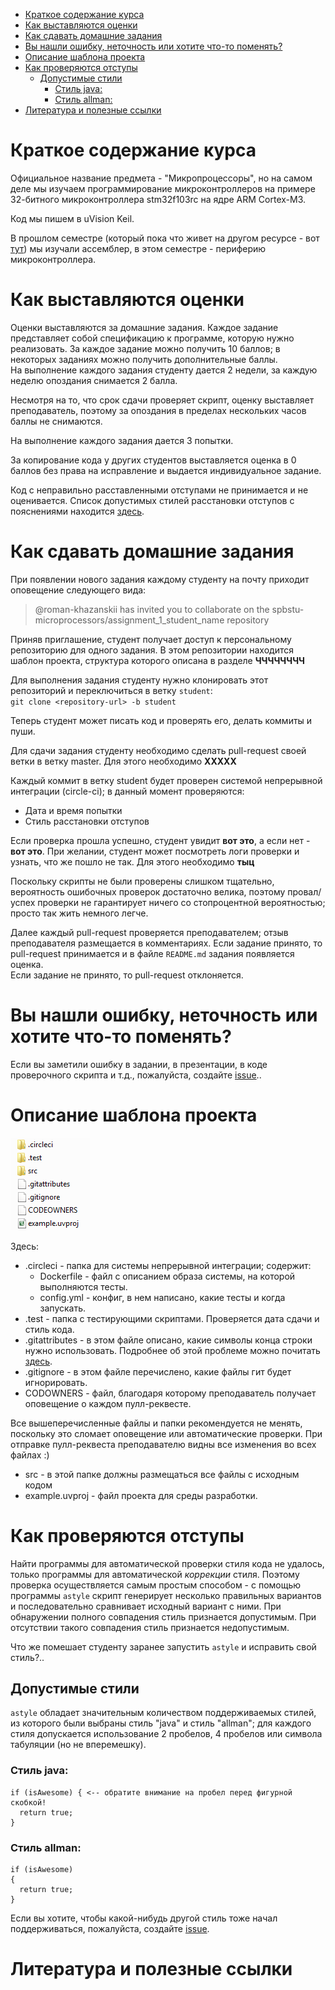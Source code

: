 
- [Краткое содержание курса](#%D0%BA%D1%80%D0%B0%D1%82%D0%BA%D0%BE%D0%B5-%D1%81%D0%BE%D0%B4%D0%B5%D1%80%D0%B6%D0%B0%D0%BD%D0%B8%D0%B5-%D0%BA%D1%83%D1%80%D1%81%D0%B0)
- [Как выставляются оценки](#%D0%BA%D0%B0%D0%BA-%D0%B2%D1%8B%D1%81%D1%82%D0%B0%D0%B2%D0%BB%D1%8F%D1%8E%D1%82%D1%81%D1%8F-%D0%BE%D1%86%D0%B5%D0%BD%D0%BA%D0%B8)
- [Как сдавать домашние задания](#%D0%BA%D0%B0%D0%BA-%D1%81%D0%B4%D0%B0%D0%B2%D0%B0%D1%82%D1%8C-%D0%B4%D0%BE%D0%BC%D0%B0%D1%88%D0%BD%D0%B8%D0%B5-%D0%B7%D0%B0%D0%B4%D0%B0%D0%BD%D0%B8%D1%8F)
- [Вы нашли ошибку, неточность или хотите что-то поменять?](#%D0%B2%D1%8B-%D0%BD%D0%B0%D1%88%D0%BB%D0%B8-%D0%BE%D1%88%D0%B8%D0%B1%D0%BA%D1%83-%D0%BD%D0%B5%D1%82%D0%BE%D1%87%D0%BD%D0%BE%D1%81%D1%82%D1%8C-%D0%B8%D0%BB%D0%B8-%D1%85%D0%BE%D1%82%D0%B8%D1%82%D0%B5-%D1%87%D1%82%D0%BE-%D1%82%D0%BE-%D0%BF%D0%BE%D0%BC%D0%B5%D0%BD%D1%8F%D1%82%D1%8C)
- [Описание шаблона проекта](#%D0%BE%D0%BF%D0%B8%D1%81%D0%B0%D0%BD%D0%B8%D0%B5-%D1%88%D0%B0%D0%B1%D0%BB%D0%BE%D0%BD%D0%B0-%D0%BF%D1%80%D0%BE%D0%B5%D0%BA%D1%82%D0%B0)
- [Как проверяются отступы](#%D0%BA%D0%B0%D0%BA-%D0%BF%D1%80%D0%BE%D0%B2%D0%B5%D1%80%D1%8F%D1%8E%D1%82%D1%81%D1%8F-%D0%BE%D1%82%D1%81%D1%82%D1%83%D0%BF%D1%8B)
    - [Допустимые стили](#%D0%B4%D0%BE%D0%BF%D1%83%D1%81%D1%82%D0%B8%D0%BC%D1%8B%D0%B5-%D1%81%D1%82%D0%B8%D0%BB%D0%B8)
        - [Стиль java:](#%D1%81%D1%82%D0%B8%D0%BB%D1%8C-java)
        - [Стиль allman:](#%D1%81%D1%82%D0%B8%D0%BB%D1%8C-allman)
- [Литература и полезные ссылки](#%D0%BB%D0%B8%D1%82%D0%B5%D1%80%D0%B0%D1%82%D1%83%D1%80%D0%B0-%D0%B8-%D0%BF%D0%BE%D0%BB%D0%B5%D0%B7%D0%BD%D1%8B%D0%B5-%D1%81%D1%81%D1%8B%D0%BB%D0%BA%D0%B8)

# Краткое содержание курса

Официальное название предмета - "Микропроцессоры", но на самом деле мы изучаем программирование микроконтроллеров на примере 32-битного микроконтроллера stm32f103rc на ядре ARM Cortex-M3.  

Код мы пишем в uVision Keil.

В прошлом семестре (который пока что живет на другом ресурсе - вот [тут](http://dl.avalon.ru/course/view.php?id=315)) мы изучали ассемблер, в этом семестре - периферию микроконтроллера.

# Как выставляются оценки

Оценки выставляются за домашние задания. Каждое задание представляет собой спецификацию к программе, которую нужно реализовать. За каждое задание можно получить 10 баллов; в некоторых заданиях можно получить дополнительные баллы.  
На выполнение каждого задания студенту дается 2 недели, за каждую неделю опоздания снимается 2 балла.  

Несмотря на то, что срок сдачи проверяет скрипт, оценку выставляет преподаватель, поэтому за опоздания в пределах нескольких часов баллы не снимаются.

На выполнение каждого задания дается 3 попытки.

За копирование кода у других студентов выставляется оценка в 0 баллов без права на исправление и выдается индивидуальное задание.

Код с неправильно расставленными отступами не принимается и не оценивается. Список допустимых стилей расстановки отступов с пояснениями находится [здесь](#%D0%B4%D0%BE%D0%BF%D1%83%D1%81%D1%82%D0%B8%D0%BC%D1%8B%D0%B5-%D1%81%D1%82%D0%B8%D0%BB%D0%B8).

# Как сдавать домашние задания

При появлении нового задания каждому студенту на почту приходит оповещение следующего вида:
> @roman-khazanskii has invited you to collaborate on the spbstu-microprocessors/assignment_1_student_name repository

Приняв приглашение, студент получает доступ к персональному репозиторию для одного задания. В этом репозитории находится шаблон проекта, структура которого описана в разделе **ЧЧЧЧЧЧЧЧ**

Для выполнения задания студенту нужно клонировать этот репозиторий и переключиться в ветку `student`:  
`git clone <repository-url> -b student`

Теперь студент может писать код и проверять его, делать коммиты и пуши.

Для сдачи задания студенту необходимо сделать pull-request своей ветки в ветку master. Для этого необходимо **ХХХХХ**

Каждый коммит в ветку student будет проверен системой непрерывной интеграции (circle-ci); в данный момент проверяются:  
* Дата и время попытки
* Стиль расстановки отступов

Если проверка прошла успешно, студент увидит **вот это**, а если нет - **вот это**. При желании, студент может посмотреть логи проверки и узнать, что же пошло не так. Для этого необходимо **тыц**

Поскольку скрипты не были проверены слишком тщательно, вероятность ошибочных проверок достаточно велика, поэтому провал/успех проверки не гарантирует ничего со стопроцентной вероятностью; просто так жить немного легче.

Далее каждый pull-request проверяется преподавателем; отзыв преподавателя размещается в комментариях. Если задание принято, то pull-request принимается и в файле `README.md` задания появляется оценка.  
Если задание не принято, то pull-request отклоняется.

# Вы нашли ошибку, неточность или хотите что-то поменять?

Если вы заметили ошибку в задании, в презентации, в коде проверочного скрипта и т.д., пожалуйста, создайте [issue](https://github.com/spbstu-microprocessors/lectures/issues)..

# Описание шаблона проекта

![project_template](.images/project_template.png)

Здесь:
* .circleci - папка для системы непрерывной интеграции; содержит:
    *  Dockerfile - файл с описанием образа системы, на которой выполняются тесты.
    *  config.yml - конфиг, в нем написано, какие тесты и когда запускать.
*  .test - папка с тестирующими скриптами. Проверяется дата сдачи и стиль кода.
*  .gitattributes - в этом файле описано, какие символы конца строки нужно использовать. Подробнее об этой проблеме можно почитать [здесь](http://adaptivepatchwork.com/2012/03/01/mind-the-end-of-your-line/).
*  .gitignore - в этом файле перечислено, какие файлы гит будет игнорировать.
*  CODOWNERS - файл, благодаря которому преподаватель получает оповещение о каждом пулл-реквесте.

Все вышеперечисленные файлы и папки рекомендуется не менять, поскольку это сломает оповещение или автоматические проверки. При отправке пулл-реквеста преподавателю видны все изменения во всех файлах :)

*  src - в этой папке должны размещаться все файлы с исходным кодом
*  example.uvproj - файл проекта для среды разработки.

# Как проверяются отступы

Найти программы для автоматической проверки стиля кода не удалось, только программы для автоматической *коррекции* стиля. Поэтому проверка осуществляется самым простым способом - с помощью программы `astyle` скрипт генерирует несколько правильных вариантов и последовательно сравнивает исходный вариант с ними.
При обнаружении полного совпадения стиль признается допустимым.
При отсутствии такого совпадения стиль признается недопустимым.

Что же помешает студенту заранее запустить `astyle` и исправить свой стиль?..

## Допустимые стили

`astyle` обладает значительным количеством поддерживаемых стилей, из которого были выбраны стиль "java" и стиль "allman"; для каждого стиля допускается использование 2 пробелов, 4 пробелов или символа табуляции (но не вперемешку).

### Стиль java:
```
if (isAwesome) { <-- обратите внимание на пробел перед фигурной скобкой!
  return true;
}
```

### Стиль allman:
```
if (isAwesome)
{
  return true;
}
```

Если вы хотите, чтобы какой-нибудь другой стиль тоже начал поддерживаться, пожалуйста, создайте [issue](https://github.com/spbstu-microprocessors/lectures/issues).

# Литература и полезные ссылки